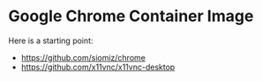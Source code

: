 # Google Chrome Container Image




Here is a starting point:
- https://github.com/siomiz/chrome
- https://github.com/x11vnc/x11vnc-desktop